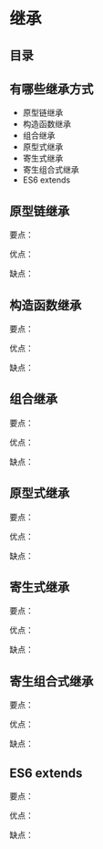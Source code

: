 # 继承

## 目录

## 有哪些继承方式

- 原型链继承
- 构造函数继承
- 组合继承
- 原型式继承
- 寄生式继承
- 寄生组合式继承
- ES6 extends

## 原型链继承

要点：

优点：

缺点：

## 构造函数继承

要点：

优点：

缺点：

## 组合继承

要点：

优点：

缺点：

## 原型式继承

要点：

优点：

缺点：

## 寄生式继承

要点：

优点：

缺点：

## 寄生组合式继承

要点：

优点：

缺点：

## ES6 extends

要点：

优点：

缺点：
